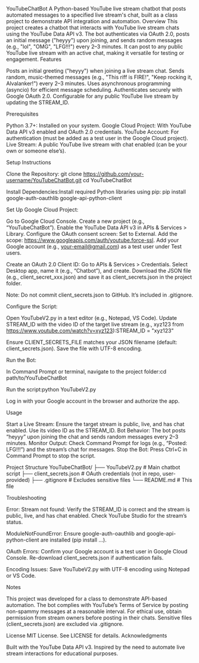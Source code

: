 YouTubeChatBot
A Python-based YouTube live stream chatbot that posts automated messages to a specified live stream's chat, built as a class project to demonstrate API integration and automation.
Overview
This project creates a chatbot that interacts with YouTube live stream chats using the YouTube Data API v3. The bot authenticates via OAuth 2.0, posts an initial message ("heyyy") upon joining, and sends random messages (e.g., "lol", "OMG", "LFG!!!") every 2–3 minutes. It can post to any public YouTube live stream with an active chat, making it versatile for testing or engagement.
Features

Posts an initial greeting ("heyyy") when joining a live stream chat.
Sends random, music-themed messages (e.g., "This riff is FIRE!", "Keep rocking it, Alvalanker!") every 2–3 minutes.
Uses asynchronous programming (asyncio) for efficient message scheduling.
Authenticates securely with Google OAuth 2.0.
Configurable for any public YouTube live stream by updating the STREAM_ID.

Prerequisites

Python 3.7+: Installed on your system.
Google Cloud Project: With YouTube Data API v3 enabled and OAuth 2.0 credentials.
YouTube Account: For authentication (must be added as a test user in the Google Cloud project).
Live Stream: A public YouTube live stream with chat enabled (can be your own or someone else’s).

Setup Instructions

Clone the Repository:
git clone https://github.com/your-username/YouTubeChatBot.git
cd YouTubeChatBot


Install Dependencies:Install required Python libraries using pip:
pip install google-auth-oauthlib google-api-python-client


Set Up Google Cloud Project:

Go to Google Cloud Console.
Create a new project (e.g., “YouTubeChatBot”).
Enable the YouTube Data API v3 in APIs & Services > Library.
Configure the OAuth consent screen:
Set to External.
Add the scope: https://www.googleapis.com/auth/youtube.force-ssl.
Add your Google account (e.g., your-email@gmail.com) as a test user under Test users.


Create an OAuth 2.0 Client ID:
Go to APIs & Services > Credentials.
Select Desktop app, name it (e.g., “Chatbot”), and create.
Download the JSON file (e.g., client_secret_xxx.json) and save it as client_secrets.json in the project folder.


Note: Do not commit client_secrets.json to GitHub. It’s included in .gitignore.


Configure the Script:

Open YouTubeV2.py in a text editor (e.g., Notepad, VS Code).
Update STREAM_ID with the video ID of the target live stream (e.g., xyz123 from https://www.youtube.com/watch?v=xyz123):STREAM_ID = "xyz123"


Ensure CLIENT_SECRETS_FILE matches your JSON filename (default: client_secrets.json).
Save the file with UTF-8 encoding.


Run the Bot:

In Command Prompt or terminal, navigate to the project folder:cd path/to/YouTubeChatBot


Run the script:python YouTubeV2.py


Log in with your Google account in the browser and authorize the app.



Usage

Start a Live Stream: Ensure the target stream is public, live, and has chat enabled. Use its video ID as the STREAM_ID.
Bot Behavior: The bot posts “heyyy” upon joining the chat and sends random messages every 2–3 minutes.
Monitor Output: Check Command Prompt for logs (e.g., “Posted: LFG!!!”) and the stream’s chat for messages.
Stop the Bot: Press Ctrl+C in Command Prompt to stop the script.

Project Structure
YouTubeChatBot/
├── YouTubeV2.py          # Main chatbot script
├── client_secrets.json   # OAuth credentials (not in repo, user-provided)
├── .gitignore            # Excludes sensitive files
└── README.md             # This file

Troubleshooting

Error: Stream not found:
Verify the STREAM_ID is correct and the stream is public, live, and has chat enabled.
Check YouTube Studio for the stream’s status.


ModuleNotFoundError:
Ensure google-auth-oauthlib and google-api-python-client are installed (pip install ...).


OAuth Errors:
Confirm your Google account is a test user in Google Cloud Console.
Re-download client_secrets.json if authentication fails.


Encoding Issues:
Save YouTubeV2.py with UTF-8 encoding using Notepad or VS Code.



Notes

This project was developed for a class to demonstrate API-based automation.
The bot complies with YouTube’s Terms of Service by posting non-spammy messages at a reasonable interval.
For ethical use, obtain permission from stream owners before posting in their chats.
Sensitive files (client_secrets.json) are excluded via .gitignore.

License
MIT License. See LICENSE for details.
Acknowledgments

Built with the YouTube Data API v3.
Inspired by the need to automate live stream interactions for educational purposes.

